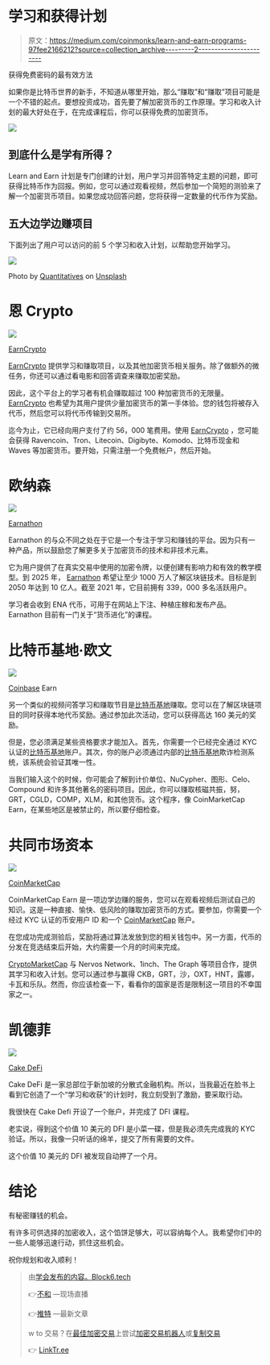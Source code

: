 # 学习和获得计划

> 原文：<https://medium.com/coinmonks/learn-and-earn-programs-97fee2166212?source=collection_archive---------2----------------------->

获得免费密码的最有效方法

如果你是比特币世界的新手，不知道从哪里开始，那么“赚取”和“赚取”项目可能是一个不错的起点。要想投资成功，首先要了解加密货币的工作原理。学习和收入计划的最大好处在于，在完成课程后，你可以获得免费的加密货币。

![](img/475b1baaf4791638401fbbbdbea71d70.png)

## 到底什么是学有所得？

Learn and Earn 计划是专门创建的计划，用户学习并回答特定主题的问题，即可获得比特币作为回报。例如，您可以通过观看视频，然后参加一个简短的测验来了解一个加密货币项目。如果您成功回答问题，您将获得一定数量的代币作为奖励。

## 五大边学边赚项目

下面列出了用户可以访问的前 5 个学习和收入计划，以帮助您开始学习。

![](img/6c4f4de9e308cb978728db03aee908a7.png)

Photo by [Quantitatives](https://unsplash.com/@quantitatives?utm_source=medium&utm_medium=referral) on [Unsplash](https://unsplash.com?utm_source=medium&utm_medium=referral)

# 恩 Crypto

![](img/658d21307a42b02c1f2c679b13c6358a.png)

[EarnCrypto](https://www.earncrypto.com/earn-free-/?r=930941)

[EarnCrypto](https://www.earncrypto.com/earn-free-/?r=930941) 提供学习和赚取项目，以及其他加密货币相关服务。除了做额外的微任务，你还可以通过看电影和回答调查来赚取加密奖励。

因此，这个平台上的学习者有机会赚取超过 100 种加密货币的无限量。 [EarnCrypto](https://www.earncrypto.com/earn-free-/?r=930941) 也希望为其用户提供少量加密货币的第一手体验。您的钱包将被存入代币，然后您可以将代币传输到交易所。

迄今为止，它已经向用户支付了约 56，000 笔费用。使用 [EarnCrypto](https://www.earncrypto.com/earn-free-/?r=930941) ，您可能会获得 Ravencoin、Tron、Litecoin、Digibyte、Komodo、比特币现金和 Waves 等加密货币。要开始，只需注册一个免费帐户，然后开始。

# 欧纳森

![](img/9c10173208a97e6ece42b4b39ee7afe7.png)

[Earnathon](https://earnathon.com/signup?ref=dixitd)

Earnathon 的与众不同之处在于它是一个专注于学习和赚钱的平台。因为只有一种产品，所以鼓励您了解更多关于加密货币的技术和非技术元素。

它为用户提供了在真实交易中使用的加密令牌，以便创建有影响力和有效的教学模型。到 2025 年， [Earnathon](https://earnathon.com/signup?ref=dixitd) 希望让至少 1000 万人了解区块链技术。目标是到 2050 年达到 10 亿人。截至 2021 年，它目前拥有 339，000 多名活跃用户。

学习者会收到 ENA 代币，可用于在网站上下注、种植庄稼和发布产品。Earnathon 目前有一门关于“货币进化”的课程。

# 比特币基地·欧文

![](img/de659ee322154f23019663364a79e121.png)

[Coinbase](https://coinbase.com/join/dixit_cmp) Earn

另一个类似的视频问答学习和赚取节目是[比特币基地](https://coinbase.com/join/dixit_cmp)赚取。您可以在了解区块链项目的同时获得本地代币奖励。通过参加此次活动，您可以获得高达 160 美元的奖励。

但是，您必须满足某些资格要求才能加入。首先，你需要一个已经完全通过 KYC 认证的[比特币基地](https://coinbase.com/join/dixit_cmp)账户。其次，你的账户必须通过内部的[比特币基地](https://coinbase.com/join/dixit_cmp)欺诈检测系统，该系统会验证其唯一性。

当我们输入这个的时候，你可能会了解到计价单位、NuCypher、图形、Celo、Compound 和许多其他著名的密码项目。因此，你可以赚取核磁共振，努，GRT，CGLD，COMP，XLM，和其他货币。这个程序，像 CoinMarketCap Earn，在某些地区是被禁止的，所以要仔细检查。

# 共同市场资本

![](img/19dc4c2bb6cf4ab19976459751b1ec26.png)

[CoinMarketCap](https://coinmarketcap.com/invite?ref=K7G7MBKU)

CoinMarketCap Earn 是一项边学边赚的服务，您可以在观看视频后测试自己的知识。这是一种直接、愉快、低风险的赚取加密货币的方式。要参加，你需要一个经过 KYC 认证的币安用户 ID 和一个 [CoinMarketCap](https://coinmarketcap.com/invite?ref=K7G7MBKU) 账户。

在您成功完成测验后，奖励将通过算法发放到您的相关钱包中。另一方面，代币的分发在竞选结束后开始，大约需要一个月的时间来完成。

[CryptoMarketCap](https://coinmarketcap.com/invite?ref=K7G7MBKU) 与 Nervos Network、1inch、The Graph 等项目合作，提供其学习和收入计划。您可以通过参与赢得 CKB，GRT，沙，OXT，HNT，露娜，卡瓦和乐队。然而，你应该检查一下，看看你的国家是否是限制这一项目的不幸国家之一。

# 凯德菲

![](img/716fcf3edafec81c1ef21364abd9123a.png)

[Cake DeFi](https://cakedefi.com/?ref=335951)

Cake DeFi 是一家总部位于新加坡的分散式金融机构。所以，当我最近在脸书上看到它创造了一个“学习和收获”的计划时，我立刻受到了激励，要采取行动。

我很快在 Cake Defi 开设了一个账户，并完成了 DFI 课程。

老实说，得到这个价值 10 美元的 DFI 是小菜一碟，但是我必须先完成我的 KYC 验证。所以，我像一只听话的绵羊，提交了所有需要的文件。

这个价值 10 美元的 DFI 被发现自动押了一个月。

# 结论

有秘密赚钱的机会。

有许多可供选择的加密收入，这个馅饼足够大，可以容纳每个人。我希望你们中的一些人能够迅速行动，抓住这些机会。

祝你规划和收入顺利！

> 由[学会发布的内容。Block6.tech](https://learn.block6.tech)
> 
> 👉[不和](https://discord.gg/5SUs8QTJ8a) —现场直播
> 
> 👉[推特](https://twitter.com/block6_tech) —最新文章
> 
> w to 交易？在[最佳加密交易](/coinmonks/crypto-exchange-dd2f9d6f3769)上尝试[加密交易机器人](/coinmonks/crypto-trading-bot-c2ffce8acb2a)或[复制交易](/coinmonks/top-10-crypto-copy-trading-platforms-for-beginners-d0c37c7d698c)
> 
> 👉 [LinkTr.ee](https://linktr.ee/block6)
